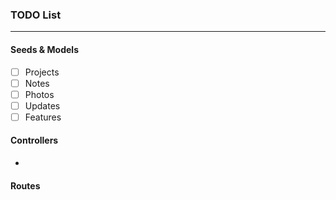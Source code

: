### TODO List
---

#### Seeds & Models
- [ ] Projects
- [ ] Notes
- [ ] Photos
- [ ] Updates
- [ ] Features

#### Controllers
- 

#### Routes
